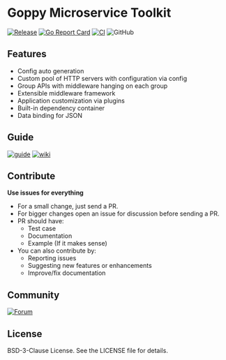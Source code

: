 # Goppy Microservice Toolkit

[![Release](https://img.shields.io/github/release/osspkg/goppy.svg?style=flat-square)](https://github.com/osspkg/goppy/releases/latest)
[![Go Report Card](https://goreportcard.com/badge/github.com/osspkg/goppy)](https://goreportcard.com/report/github.com/osspkg/goppy)
[![CI](https://github.com/osspkg/goppy/actions/workflows/ci.yml/badge.svg)](https://github.com/osspkg/goppy/actions/workflows/ci.yml)
![GitHub](https://img.shields.io/github/license/osspkg/goppy)

## Features

- Config auto generation
- Custom pool of HTTP servers with configuration via config
- Group APIs with middleware hanging on each group
- Extensible middleware framework
- Application customization via plugins
- Built-in dependency container
- Data binding for JSON

## Guide

[![guide](https://img.shields.io/badge/giude-goppy.ru-green)](https://goppy.ru)
[![wiki](https://img.shields.io/badge/wiki-github-red)](https://github.com/osspkg/goppy/wiki)

## Contribute

**Use issues for everything**

- For a small change, just send a PR.
- For bigger changes open an issue for discussion before sending a PR.
- PR should have:
  - Test case
  - Documentation
  - Example (If it makes sense)
- You can also contribute by:
  - Reporting issues
  - Suggesting new features or enhancements
  - Improve/fix documentation

## Community

[![Forum](https://img.shields.io/badge/community-forum-red)](https://github.com/osspkg/goppy/discussions)

## License

BSD-3-Clause License. See the LICENSE file for details.
